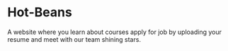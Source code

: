 # Hot-Beans
A website where you learn about courses apply for job by uploading your resume and meet with our team shining stars.
